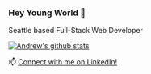 ### Hey Young World 👋

Seattle based Full-Stack Web Developer

[![Andrew's github stats](https://github-readme-stats.vercel.app/api?username=andrewbastian)](https://github.com/andrewbastian/github-readme-stats)

📫 [Connect with me on LinkedIn!](https://www.linkedin.com/in/andrew-bastian)

